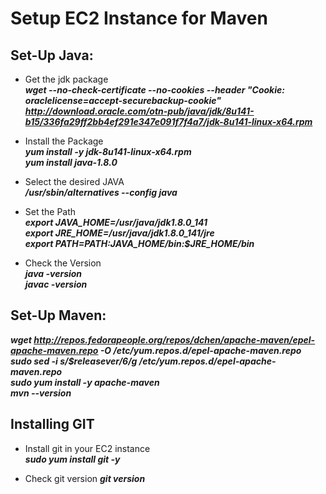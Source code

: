 # Setup EC2 Instance for Maven

## Set-Up Java:
*  Get the jdk package <br/>
***wget --no-check-certificate --no-cookies --header "Cookie: oraclelicense=accept-securebackup-cookie" http://download.oracle.com/otn-pub/java/jdk/8u141-b15/336fa29ff2bb4ef291e347e091f7f4a7/jdk-8u141-linux-x64.rpm***

* Install the Package<br/>
  ***yum install -y jdk-8u141-linux-x64.rpm***<br/>
  ***yum install java-1.8.0***
  
* Select the desired JAVA<br/>
***/usr/sbin/alternatives --config java***

* Set the Path<br/>
***export JAVA_HOME=/usr/java/jdk1.8.0_141***<br/>
***export JRE_HOME=/usr/java/jdk1.8.0_141/jre***<br/>
***export PATH=$PATH:$JAVA_HOME/bin:$JRE_HOME/bin***<br/>

* Check the Version<br/>
***java -version***<br/>
***javac -version***<br/>

## Set-Up Maven:

***wget http://repos.fedorapeople.org/repos/dchen/apache-maven/epel-apache-maven.repo -O /etc/yum.repos.d/epel-apache-maven.repo***<br/>
***sudo sed -i s/\$releasever/6/g /etc/yum.repos.d/epel-apache-maven.repo***<br/>
***sudo yum install -y apache-maven***<br/>
***mvn --version***<br/>

## Installing GIT

* Install git in your EC2 instance<br/>
***sudo yum install git -y***<br/>

* Check git version
***git version***<br/>


